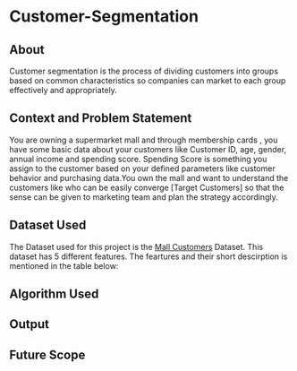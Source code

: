 # Customer-Segmentation

## About

Customer segmentation is the process of dividing customers into groups based on common characteristics so companies can market to each group effectively and appropriately.

## Context and Problem Statement

You are owning a supermarket mall and through membership cards , you have some basic data about your customers like Customer ID, age, gender, annual income and spending score. Spending Score is something you assign to the customer based on your defined parameters like customer behavior and purchasing data.You own the mall and want to understand the customers like who can be easily converge [Target Customers] so that the sense can be given to marketing team and plan the strategy accordingly.

## Dataset Used 

The Dataset used for this project is the <a href="https://www.kaggle.com/datasets/vjchoudhary7/customer-segmentation-tutorial-in-python">Mall Customers</a> Dataset. This dataset has 5 different features. The feartures and their short descirption is mentioned in the table below:

## Algorithm Used 
## Output 
## Future Scope
